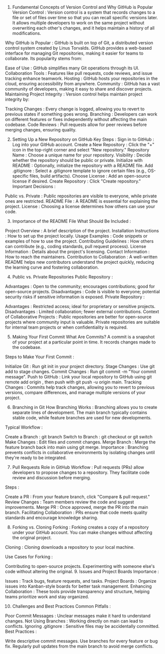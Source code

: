 1. Fundamental Concepts of Version Control and Why GitHub is Popular
Version Control :
Version control is a system that records changes to a file or set of files over time so that you can recall specific versions later. It allows multiple developers to work on the same project without overwriting each other's changes, and it helps maintain a history of all modifications.

Why GitHub is Popular :
GitHub is built on top of Git, a distributed version control system created by Linus Torvalds. GitHub provides a web-based interface for managing Git repositories, making it easier for teams to collaborate. Its popularity stems from:

Ease of Use : GitHub simplifies many Git operations through its UI.
Collaboration Tools : Features like pull requests, code reviews, and issue tracking enhance teamwork.
Hosting : GitHub hosts your repositories in the cloud, ensuring accessibility from anywhere.
Community : GitHub has a vast community of developers, making it easy to share and discover projects.
Maintaining Project Integrity :
Version control helps maintain project integrity by:

Tracking Changes : Every change is logged, allowing you to revert to previous states if something goes wrong.
Branching : Developers can work on different features or fixes independently without affecting the main codebase.
Code Reviews : Pull requests allow for peer reviews before merging changes, ensuring quality.

2. Setting Up a New Repository on GitHub
Key Steps :
Sign in to GitHub : Log into your GitHub account.
Create a New Repository : Click the "+" icon in the top-right corner and select "New repository."
Repository Name : Choose a unique name for your repository.
Visibility : Decide whether the repository should be public or private.
Initialize with README : Optionally, initialize the repository with a README file.
Add .gitignore : Select a .gitignore template to ignore certain files (e.g., OS-specific files, build artifacts).
Choose License : Add an open-source license if desired.
Create Repository : Click "Create repository."
Important Decisions :

Public vs. Private : Public repositories are visible to everyone, while private ones are restricted.
README File : A README is essential for explaining the project.
License : Choosing a license determines how others can use your code.

3. Importance of the README File
What Should Be Included :

Project Overview : A brief description of the project.
Installation Instructions : How to set up the project locally.
Usage Examples : Code snippets or examples of how to use the project.
Contributing Guidelines : How others can contribute (e.g., coding standards, pull request process).
License Information : Details about the project's licensing.
Contact Information : How to reach the maintainers.
Contribution to Collaboration :
A well-written README helps new contributors understand the project quickly, reducing the learning curve and fostering collaboration.

4. Public vs. Private Repositories
Public Repository :

Advantages : Open to the community; encourages contributions; good for open-source projects.
Disadvantages : Code is visible to everyone; potential security risks if sensitive information is exposed.
Private Repository :

Advantages : Restricted access; ideal for proprietary or sensitive projects.
Disadvantages : Limited collaboration; fewer external contributions.
Context of Collaborative Projects :
Public repositories are better for open-source projects where community input is valuable. Private repositories are suitable for internal team projects or when confidentiality is required.

5. Making Your First Commit
What Are Commits?
A commit is a snapshot of your project at a particular point in time. It records changes made to the codebase.

Steps to Make Your First Commit :

Initialize Git : Run git init in your project directory.
Stage Changes : Use git add <file> to stage changes.
Commit Changes : Run git commit -m "Your commit message".
Push to GitHub : Link your local repository to GitHub using git remote add origin <repository-url>, then push with git push -u origin main.
Tracking Changes :
Commits help track changes, allowing you to revert to previous versions, compare differences, and manage multiple versions of your project.

6. Branching in Git
How Branching Works :
Branching allows you to create separate lines of development. The main branch typically contains stable code, while feature branches are used for new developments.

Typical Workflow :

Create a Branch : git branch <branch-name>
Switch to Branch : git checkout <branch-name> or git switch <branch-name>
Make Changes : Edit files and commit changes.
Merge Branch : Merge the feature branch back into main using git merge.
Importance :
Branching prevents conflicts in collaborative environments by isolating changes until they're ready to be integrated.

7. Pull Requests
Role in GitHub Workflow :
Pull requests (PRs) allow developers to propose changes to a repository. They facilitate code review and discussion before merging.

Steps :

Create a PR : From your feature branch, click "Compare & pull request."
Review Changes : Team members review the code and suggest improvements.
Merge PR : Once approved, merge the PR into the main branch.
Facilitating Collaboration :
PRs ensure that code meets quality standards and encourage knowledge sharing.

8. Forking vs. Cloning
Forking :
Forking creates a copy of a repository under your GitHub account. You can make changes without affecting the original project.

Cloning :
Cloning downloads a repository to your local machine.

Use Cases for Forking :

Contributing to open-source projects.
Experimenting with someone else's code without altering the original.
9. Issues and Project Boards
Importance :

Issues : Track bugs, feature requests, and tasks.
Project Boards : Organize issues into Kanban-style boards for better task management.
Enhancing Collaboration :
These tools provide transparency and structure, helping teams prioritize work and stay organized.

10. Challenges and Best Practices
Common Pitfalls :

Poor Commit Messages : Unclear messages make it hard to understand changes.
Not Using Branches : Working directly on main can lead to conflicts.
Ignoring .gitignore : Sensitive files may be accidentally committed.
Best Practices :

Write descriptive commit messages.
Use branches for every feature or bug fix.
Regularly pull updates from the main branch to avoid merge conflicts.
